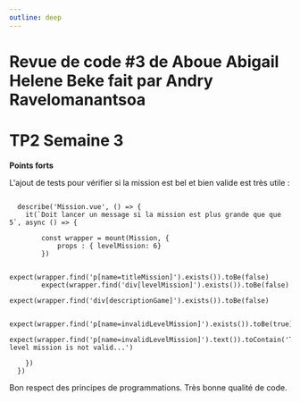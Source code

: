 ```yaml
---
outline: deep
---
```


# Revue de code #3 de Aboue Abigail Helene Beke fait par Andry Ravelomanantsoa

# TP2 Semaine 3

**Points forts**

L'ajout de tests pour vérifier si la mission est bel et bien valide est très utile :

```

  describe('Mission.vue', () => {
    it(`Doit lancer un message si la mission est plus grande que que 5`, async () => {

        const wrapper = mount(Mission, {
            props : { levelMission: 6}
        })

        expect(wrapper.find('p[name=titleMission]').exists()).toBe(false)
        expect(wrapper.find('div[levelMission]').exists()).toBe(false)
        expect(wrapper.find('div[descriptionGame]').exists()).toBe(false)

        expect(wrapper.find('p[name=invalidLevelMission]').exists()).toBe(true)
        expect(wrapper.find('p[name=invalidLevelMission]').text()).toContain('The level mission is not valid...')
      
    })
  })

```

Bon respect des principes de programmations. Très bonne qualité de code.